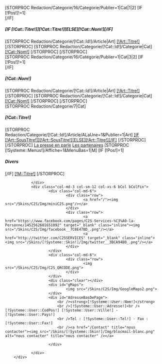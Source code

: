 <div class="container">
        <div class="row">
                <div class="col-md-3 col-sm-4 col-xs-6 bCol">
                        [STORPROC Redaction/Categorie/16/Categorie/Publier=1|Cat|1|2]
                                [IF [!Pos!]!=1]<div class="spacer"></div>[/IF]
                                <h5>[IF [!Cat::Titre!]][!Cat::Titre!][ELSE][!Cat::Nom!][/IF]</h5>
                                [STORPROC Redaction/Categorie/[!Cat::Id!]/Article|Art]
                                            <a href="[!Art::getUrl()!]" alt="[!Art::Titre!]">[!Art::Titre!]</a>  
                                [/STORPROC]
                                [STORPROC Redaction/Categorie/[!Cat::Id!]/Categorie|Cat]
                                    <a href="[!Cat::getUrl()!]" alt="[!Cat::Nom!]">[!Cat::Nom!]</a>  
                                [/STORPROC]
                        [/STORPROC]
                </div>
                <div class="col-md-3 col-sm-4 col-xs-6 bCol">
                        [STORPROC Redaction/Categorie/16/Categorie/Publier=1|Cat|3|2]
	                        [IF [!Pos!]!=1]<div class="spacer"></div>[/IF]
                            <h5>[!Cat::Nom!]</h5>
                            [STORPROC Redaction/Categorie/[!Cat::Id!]/Article|Art]
    							<a href="[!Art::getUrl()!]" alt="[!Art::Titre!]">[!Art::Titre!]</a>  
                            [/STORPROC]
                            [STORPROC Redaction/Categorie/[!Cat::Id!]/Categorie|Cat]
                                <a href="[!Cat::getUrl()!]" alt="[!Cat::Nom!]">[!Cat::Nom!]</a>  
                            [/STORPROC]
                        [/STORPROC]
                </div>
                <div class="col-md-3 col-sm-4 col-xs-6 bCol last">
                    [STORPROC Redaction/Categorie/7|Cat]
                    	<h5>[!Cat::Titre!]</h5>
                        [STORPROC Redaction/Categorie/[!Cat::Id!]/Article/ALaUne=1&Publier=1|Art]
                        	<a href="[!Art::getUrl()!]" alt="[!Art::Titre!]">[IF [!Art::SousTitre!]][!Art::SousTitre!][ELSE][!Art::Titre!][/IF]</a>
                        [/STORPROC]
                     [/STORPROC]
                     <a href="/la-presse" alt="la presse en parle">La presse en parle</a>
                     <a href="/Nos-partenaires" alt="les partenaires">Les partenaires</a>
					[STORPROC [!Systeme::Menus!]/Affiche=1&MenuBas=1|M]
						[IF [!Pos!]=1]<h5>Divers</h5>[/IF]
                        <a href="/[!M::Url!]" alt="[!M::Titre!]">[!M::Titre!]</a>
			        [/STORPROC]
                        
                </div>
                <div class="col-md-3 col-sm-12 col-xs-6 bCol bColFin">
                        <div class="col-md-6">
                                <div class="row">
                                        <a href="/"><img src="/Skins/C2S/Img/miniC2S.png"/></a>
                                </div>
                                <div class="row">
                                        <a href="https://www.facebook.com/pages/C2S-Services-%C3%A0-la-Personne/1452562601651092" target="_blank" class="inline"><img src="/Skins/C2S/Img/facebook__7C8E47BD_.png"/></a>
                                        <a href="http://twitter.com/C2SSERVICES" target="_blank" class="inline"><img src="/Skins/[!Systeme::Skin!]/Img/twitter__3BCA94B0_.png"/></a>
                                </div>
                        </div>
                        <div class="col-md-6">
                                <div class="row">
                                        <img src="/Skins/C2S/Img/C2S_QRCODE.png">
                                </div>
                        </div>
                        <div class="clear"></div>
                        <div id="gMaps">
                                <img src="/Skins/C2S/Img/GoogleMaps2.png">
                        </div>
                        <div id="AdresseBasDePage">
							<br /><strong>[!Systeme::User::Nom!]</strong>
							<br />[!Systeme::User::Adresse!]<br />[!Systeme::User::CodPos!] [!Systeme::User::Ville!] - [!Systeme::User::Pays!]
							<br />Tel : [!Systeme::User::Tel!] - Fax : [!Systeme::User::Fax!]
							<br /><a href="/Contact" title="nous contacter"><img src="/Skins/[!Systeme::Skin!]/Img/blocmail-blanc.png" alt="nous contacter" title="nous contacter" /></a>
                             
                        </div>
                        
                </div>
        </div>
</div>